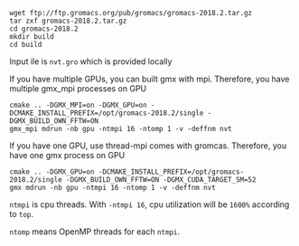 
```
wget ftp://ftp.gromacs.org/pub/gromacs/gromacs-2018.2.tar.gz
tar zxf gromacs-2018.2.tar.gz
cd gromacs-2018.2
mkdir build
cd build
```

Input ile is `nvt.gro` which is provided locally

If you have multiple GPUs, you can built gmx with mpi. Therefore, you have multiple gmx_mpi processes on GPU

```
cmake .. -DGMX_MPI=on -DGMX_GPU=on -DCMAKE_INSTALL_PREFIX=/opt/gromacs-2018.2/single -DGMX_BUILD_OWN_FFTW=ON
gmx_mpi mdrun -nb gpu -ntmpi 16 -ntomp 1 -v -deffnm nvt
```

If you have one GPU, use thread-mpi comes with gromcas. Therefore, you have one gmx process on GPU


```
cmake .. -DGMX_GPU=on -DCMAKE_INSTALL_PREFIX=/opt/gromacs-2018.2/single -DGMX_BUILD_OWN_FFTW=ON -DGMX_CUDA_TARGET_SM=52
gmx mdrun -nb gpu -ntmpi 16 -ntomp 1 -v -deffnm nvt

```

`ntmpi` is cpu threads. With `-ntmpi 16`, cpu utilization will be `1600%` according to `top`. 

`ntomp` means  OpenMP threads for each `ntmpi`.
